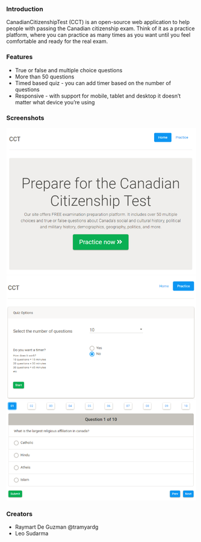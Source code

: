 
### Introduction
CanadianCitizenshipTest (CCT) is an open-source web application to help people with passing the Canadian citizenship exam. Think of it as a practice platform, where you can practice as many times as you want until you feel comfortable and ready for the real exam. 

### Features 
* True or false and multiple choice questions
* More than 50 questions
* Timed based quiz - you can add timer based on the number of questions
* Responsive - with support for mobile, tablet and desktop it doesn’t matter what device you’re using

### Screenshots
![Home page](https://github.com/tramyardg/cct/blob/master/image/cct_home.PNG)
![Quiz option](https://github.com/tramyardg/cct/blob/master/image/quiz_option.PNG)
![Multiple choice](https://github.com/tramyardg/cct/blob/master/image/multiple_choice.PNG)

### Creators
- Raymart De Guzman @tramyardg
- Leo Sudarma
